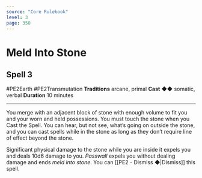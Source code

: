 ```yaml
---
source: "Core Rulebook"
level: 3
page: 350
---
```


# Meld Into Stone
## Spell 3
#PE2Earth #PE2Transmutation 
**Traditions** arcane, primal
**Cast** ◆◆ somatic, verbal
**Duration** 10 minutes

-----
 You merge with an adjacent block of stone with enough volume to fit you and your worn and held possessions. You must touch the stone when you Cast the Spell. You can hear, but not see, what’s going on outside the stone, and you can cast spells while in the stone as long as they don’t require line of effect beyond the stone.

Significant physical damage to the stone while you are inside it expels you and deals 10d6 damage to you. *Passwall* expels you without dealing damage and ends *meld into stone*. You can [[PE2 - Dismiss ◆|Dismiss]] this spell.